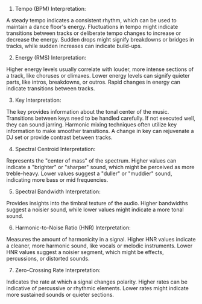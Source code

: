 


1. Tempo (BPM)
Interpretation:

A steady tempo indicates a consistent rhythm, which can be used to maintain a dance floor's energy.
Fluctuations in tempo might indicate transitions between tracks or deliberate tempo changes to increase or decrease the energy.
Sudden drops might signify breakdowns or bridges in tracks, while sudden increases can indicate build-ups.

2. Energy (RMS)
Interpretation:

Higher energy levels usually correlate with louder, more intense sections of a track, like choruses or climaxes.
Lower energy levels can signify quieter parts, like intros, breakdowns, or outros.
Rapid changes in energy can indicate transitions between tracks.

3. Key
Interpretation:

The key provides information about the tonal center of the music.
Transitions between keys need to be handled carefully. If not executed well, they can sound jarring. Harmonic mixing techniques often utilize key information to make smoother transitions.
A change in key can rejuvenate a DJ set or provide contrast between tracks.


4. Spectral Centroid
Interpretation:

Represents the "center of mass" of the spectrum.
Higher values can indicate a "brighter" or "sharper" sound, which might be perceived as more treble-heavy.
Lower values suggest a "duller" or "muddier" sound, indicating more bass or mid frequencies.


5. Spectral Bandwidth
Interpretation:

Provides insights into the timbral texture of the audio.
Higher bandwidths suggest a noisier sound, while lower values might indicate a more tonal sound.


6. Harmonic-to-Noise Ratio (HNR)
Interpretation:

Measures the amount of harmonicity in a signal.
Higher HNR values indicate a cleaner, more harmonic sound, like vocals or melodic instruments.
Lower HNR values suggest a noisier segment, which might be effects, percussions, or distorted sounds.

7. Zero-Crossing Rate
Interpretation:

Indicates the rate at which a signal changes polarity.
Higher rates can be indicative of percussive or rhythmic elements.
Lower rates might indicate more sustained sounds or quieter sections.